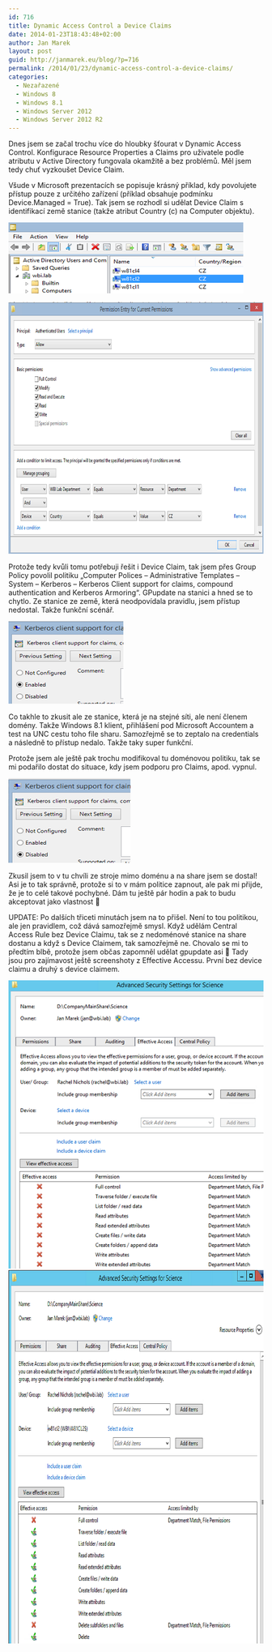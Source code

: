 ```yaml
---
id: 716
title: Dynamic Access Control a Device Claims
date: 2014-01-23T18:43:48+02:00
author: Jan Marek
layout: post
guid: http://janmarek.eu/blog/?p=716
permalink: /2014/01/23/dynamic-access-control-a-device-claims/
categories:
  - Nezařazené
  - Windows 8
  - Windows 8.1
  - Windows Server 2012
  - Windows Server 2012 R2
---
```

Dnes jsem se začal trochu více do hloubky šťourat v Dynamic Access Control. Konfigurace Resource Properties a Claims pro uživatele podle atributu v Active Directory fungovala okamžitě a bez problémů. Měl jsem tedy chuť vyzkoušet Device Claim.

Všude v Microsoft prezentacích se popisuje krásný příklad, kdy povolujete přístup pouze z určitého zařízení (příklad obsahuje podmínku Device.Managed = True). Tak jsem se rozhodl si udělat Device Claim s identifikací země stanice (takže atribut Country (c) na Computer objektu).

[<img class="aligncenter size-full wp-image-718" src="/wp-content/uploads/2014/01/dac1-computer.png" alt="dac1-computer" width="464" height="140" />](/wp-content/uploads/2014/01/dac1-computer.png)

[<img class="aligncenter size-full wp-image-717" src="/wp-content/uploads/2014/01/dac1-car.png" alt="dac1-car" width="916" height="497" />](/wp-content/uploads/2014/01/dac1-car.png)

Protože tedy kvůli tomu potřebuji řešit i Device Claim, tak jsem přes Group Policy povolil politiku &#8222;Computer Polices &#8211; Administrative Templates &#8211; System &#8211; Kerberos &#8211; Kerberos Client support for claims, compound authentication and Kerberos Armoring&#8220;. GPupdate na stanici a hned se to chytlo. Ze stanice ze země, která neodpovídala pravidlu, jsem přístup nedostal. Takže funkční scénář.

[<img class="aligncenter size-full wp-image-721" src="/wp-content/uploads/2014/01/dac1-kerbarmor-enabled.png" alt="dac1-kerbarmor-enabled" width="227" height="163" />](/wp-content/uploads/2014/01/dac1-kerbarmor-enabled.png)

Co takhle to zkusit ale ze stanice, která je na stejné síti, ale není členem domény. Takže Windows 8.1 klient, přihlášení pod Microsoft Accountem a test na UNC cestu toho file sharu. Samozřejmě se to zeptalo na credentials a následně to přístup nedalo. Takže taky super funkční.

Protože jsem ale ještě pak trochu modifikoval tu doménovou politiku, tak se mi podařilo dostat do situace, kdy jsem podporu pro Claims, apod. vypnul.

[<img class="aligncenter size-full wp-image-720" src="/wp-content/uploads/2014/01/dac1-kerbarmor-disabled.png" alt="dac1-kerbarmor-disabled" width="241" height="167" />](/wp-content/uploads/2014/01/dac1-kerbarmor-disabled.png)

Zkusil jsem to v tu chvíli ze stroje mimo doménu a na share jsem se dostal! Asi je to tak správně, protože si to v mám politice zapnout, ale pak mi přijde, že je to celé takové pochybné. Dám tu ještě pár hodin a pak to budu akceptovat jako vlastnost 🙂

UPDATE: Po dalších třiceti minutách jsem na to přišel. Není to tou politikou, ale jen pravidlem, což dává samozřejmě smysl. Když udělám Central Access Rule bez Device Claimu, tak se z nedoménové stanice na share dostanu a když s Device Claimem, tak samozřejmě ne. Chovalo se mi to předtím blbě, protože jsem občas zapomněl udělat gpupdate asi 🙂 Tady jsou pro zajímavost ještě screenshoty z Effective Accessu. První bez device claimu a druhý s device claimem.

[<img class="aligncenter size-full wp-image-719" src="/wp-content/uploads/2014/01/dac1-effectiveaccess-userclaim.png" alt="dac1-effectiveaccess-userclaim" width="605" height="569" />](/wp-content/uploads/2014/01/dac1-effectiveaccess-userclaim.png)[<img class="aligncenter size-full wp-image-722" src="/wp-content/uploads/2014/01/dac1-effectiveaccess-userclaim-and-devicelaim.png" alt="dac1-effectiveaccess-userclaim-and-devicelaim" width="773" height="737" />](/wp-content/uploads/2014/01/dac1-effectiveaccess-userclaim-and-devicelaim.png)

